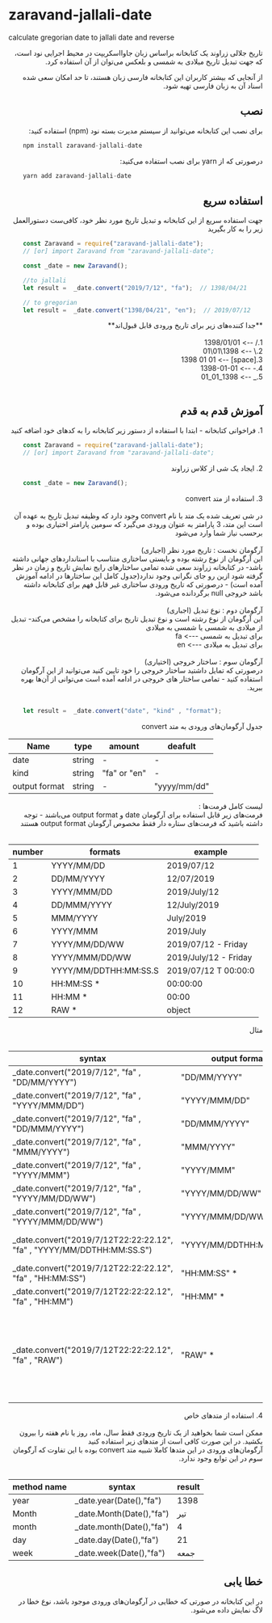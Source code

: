 # zaravand-jallali-date
calculate gregorian date to jallali date and reverse

<p dir="rtl">
تاریخ جلالی زراوند یک کتابخانه براساس زبان جاوااسکریپت در محیط اجرایی نود است، که جهت تبدیل تاریخ میلادی به شمسی و بلعکس می‌توان از آن استفاده کرد.
</p>

<div dir="rtl">
    از آنجایی که بیشتر کاربران این کتابخانه فارسی زبان هستند، تا حد امکان سعی شده اسناد آن به زبان فارسی تهیه شود.
</div>



## <div dir="rtl" >نصب</div>

<p dir="rtl">
    برای نصب این کتابخانه می‌توانید از سیستم مدیرت بسته نود (npm) استفاده کنید:
</p>

```javascript
    npm install zaravand-jallali-date
```

<p dir="rtl">
    درصورتی که از  yarn برای نصب استفاده می‌کنید:
</p>

```javascript
    yarn add zaravand-jallali-date
```





## <div dir="rtl" id="usage">استفاده سریع</div>

<p dir="rtl">
    جهت استفاده سریع از این کتابخانه و تبدیل تاریخ مورد نظر خود، کافی‌ست دستورالعمل زیر را به کار بگیرید
</p>

```javascript
    const Zaravand = require("zaravand-jallali-date");
    // [or] import Zaravand from "zaravand-jallali-date";

    const _date = new Zaravand();

    //to jallali
    let result =  _date.convert("2019/7/12", "fa");  // 1398/04/21   

    // to gregorian
    let result =  _date.convert("1398/04/21", "en");  // 2019/07/12 

```
<div dir="rtl">
    **جدا کننده‌های زیر برای تاریخ ورودی قابل قبول‌اند**
    <br/><br/>
    1./         --> 1398/01/01 <br/>
    2.\         --> 1398\01\01 <br/>
    3.[space]   --> 1398 01 01 <br/>
    4.-         --> 1398-01-01 <br/>
    5._         --> 1398_01_01 <br/>
    <br/>
</div>


## <div dir="rtl" id="steptosetp">آموزش قدم به قدم</div>

<div dir="rtl">
    1. فراخوانی کتابخانه - 
    ابتدا با استفاده از دستور زیر کتابخانه را به کدهای خود اضافه کنید
</div>

```javascript
    const Zaravand = require("zaravand-jallali-date");
    // [or] import Zaravand from "zaravand-jallali-date";
```

<div dir="rtl">
    2. ایجاد یک شی از کلاس زراوند
</div>

```javascript
    const _date = new Zaravand();
```

<div dir="rtl">
    3. استفاده از متد convert<br/><br/>
</div>
<div dir="rtl">
    در شی تعریف شده یک متد با نام convert وجود دارد که وظیفه تبدیل تاریخ به عهده آن است
    این متد، 3 پارامتر به عنوان ورودی می‌گیرد که سومین پارامتر اختیاری بوده و برحسب نیاز شما وارد می‌شود
    <br/><br/>
</div>
<div dir="rtl">
     آرگومان نخست : تاریخ مورد نظر (اجباری)  <br/>
    این آرگومان از نوع رشته بوده و بایستی ساختاری متناسب با استانداردهای جهانی داشته باشد- در کتابخانه زراوند سعی شده  تمامی ساختارهای رایج نمایش تاریخ و زمان در نظر گرفته شود ازین رو جای نگرانی وجود ندارد(جدول کامل این ساختارها در ادامه آموزش آمده است)  - درصورتی که تاریخ ورودی ساختاری غیر قابل فهم برای کتابخانه داشته باشد خروجی null برگردانده می‌شود.
    <br/><br/>
</div>
<div dir="rtl">
     آرگومان دوم : نوع تبدیل (اجباری) <br/>
    این آرگومان از نوع رشته است و نوع تبدیل تاریخ برای کتابخانه را مشخص می‌کند- تبدیل از میلادی به شمسی یا شمسی به میلادی <br/>
    برای تبدیل به شمسی ---> fa <br/>
    برای تبدیل به میلادی ---> en <br/><br/>
</div>
<div dir="rtl">
     آرگومان سوم : ساختار خروجی (اختیاری) <br/>
    درصورتی که تمایل داشتید ساختار خروجی را خود تایین کنید می‌توانید از این آرگومان استفاده کنید - تمامی ساختار های خروجی در ادامه آمده است می‌توانی از آن‌ها بهره ببرید.
    <br/><br/>
</div>


```javascript
    let result =  _date.convert("date", "kind" , "format");
```

<div dir="rtl">
    جدول آرگومان‌های ورودی به متد convert
</div>

Name | type | amount | deafult 
--- | --- | --- | ---
date | string | - | -
kind | string | "fa" or "en" | -
output format | string | - | "yyyy/mm/dd"


<div dir="rtl">
    لیست کامل فرمت‌ها : 
    <br/>
    فرمت‌های زیر قابل استفاده برای آرگومان date  و output format   می‌باشند - توجه داشته باشید که فرمت‌های ستاره دار فقط مخصوص آرگومان output format  هستند
    <br/><br/>
</div>

number|formats| example
--- | --- | ---
1|YYYY/MM/DD| 2019/07/12 
2|DD/MM/YYYY|12/07/2019 
3|YYYY/MMM/DD|2019/July/12 
4|DD/MMM/YYYY|12/July/2019 
5|MMM/YYYY|July/2019 
6|YYYY/MMM |2019/July 
7|YYYY/MM/DD/WW|2019/07/12 - Friday 
8|YYYY/MMM/DD/WW|2019/July/12 - Friday 
9|YYYY/MM/DDTHH:MM:SS.S|2019/07/12 T 00:00:0 
10|HH:MM:SS *|00:00:00 
11|HH:MM *|00:00 
12|RAW *|object 

<div dir="rtl">
    مثال <br/>
    <br/>
</div>

syntax | output format | result
--- | --- | ---
 _date.convert("2019/7/12", "fa" , "DD/MM/YYYY") | "DD/MM/YYYY" | 21/04/1398
 _date.convert("2019/7/12", "fa" , "YYYY/MMM/DD") | "YYYY/MMM/DD" |1398/تیرl/21
 _date.convert("2019/7/12", "fa" , "DD/MMM/YYYY") | "DD/MMM/YYYY" |21/تیرl/1398
 _date.convert("2019/7/12", "fa" , "MMM/YYYY") | "MMM/YYYY" |تیرl/1398
 _date.convert("2019/7/12", "fa" , "YYYY/MMM") | "YYYY/MMM" |تیر/1398
 _date.convert("2019/7/12", "fa" , "YYYY/MM/DD/WW") | "YYYY/MM/DD/WW" |1398/04/21 - جمعه
 _date.convert("2019/7/12", "fa" , "YYYY/MMM/DD/WW") | "YYYY/MMM/DD/WW" |1398/تیرl/21 - جمعه
 _date.convert("2019/7/12T22:22:22.12", "fa" , "YYYY/MM/DDTHH:MM:SS.S") | "YYYY/MM/DDTHH:MM:SS.S" | 1398/04/21 T 22:22:22.12
 _date.convert("2019/7/12T22:22:22.12", "fa" , "HH:MM:SS") | "HH:MM:SS" * | 22:22:22
 _date.convert("2019/7/12T22:22:22.12", "fa" , "HH:MM") | "HH:MM" * | 22:22
 _date.convert("2019/7/12T22:22:22.12", "fa" , "RAW") | "RAW" * | {Month: "تیر",day: 21,dweek: "جمعه",hour: 22,minute: 22,month: 4,second: 22.12,year: 1398,}


<div dir="rtl">
    4. استفاده از متدهای خاص<br/><br/>
    ممکن است شما بخواهید از یک تاریخ ورودی فقط سال، ماه، روز یا نام هفته را بیرون بکشید. در این صورت کافی است از متدهای زیر استفاده کنید
    <br/>
</div>
<div dir="rtl">
    آرگومان‌های ورودی در این متدها کاملا شبیه متد convert بوده با این تفاوت که آرگومان سوم در این توابع وجود ندارد. 
    <br/><br/>
</div>


method name | syntax | result
--- | --- | ---
year | _date.year(Date(),"fa") | 1398
Month | _date.Month(Date(),"fa") | تیر
month | _date.month(Date(),"fa") | 4
day | _date.day(Date(),"fa") | 21
week | _date.week(Date(),"fa") | جمعه



## <div dir="rtl" id="usage">خطا یابی</div>
<div dir="rtl">
    در این کتابخانه در صورتی که خطایی در آرگومان‌های ورودی موجود باشد، نوع خطا در لاگ نمایش داده می‌شود.
</div>